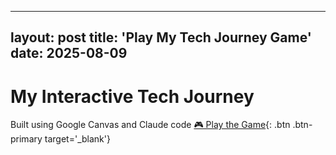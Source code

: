 ---
  layout: post
  title: 'Play My Tech Journey Game'
  date: 2025-08-09
  ---

  # My Interactive Tech Journey
  Built using Google Canvas and Claude code
  [🎮 Play the Game](/games/my-tech-journey.html){: .btn .btn-primary target='_blank'}
  
